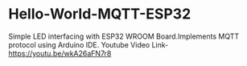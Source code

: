 # Hello-World-MQTT-ESP32
Simple LED interfacing with ESP32 WROOM Board.Implements MQTT protocol using Arduino IDE.
Youtube Video Link-https://youtu.be/wkA26aFN7r8
